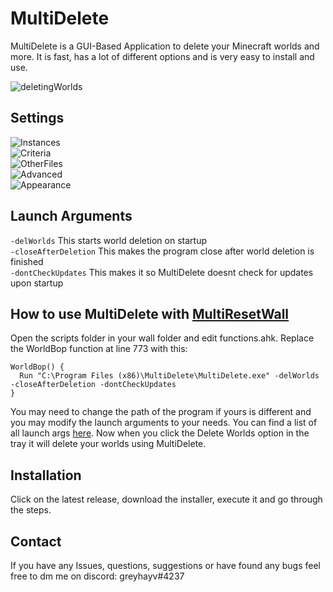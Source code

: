 # MultiDelete
MultiDelete is a GUI-Based Application to delete your Minecraft worlds and more. It is fast, has a lot of different options and is very easy to install and use.

![deletingWorlds](https://user-images.githubusercontent.com/107059342/205977255-5fe9b666-8dce-4e0e-a4b4-6378a50e425c.png)

## Settings
![Instances](https://user-images.githubusercontent.com/107059342/209198899-ae8c426a-7538-4da7-b399-cb552d29e0bc.png)  
![Criteria](https://user-images.githubusercontent.com/107059342/209198916-5fdbd732-cca0-4053-8cbc-c26459ef8059.png)  
![OtherFiles](https://user-images.githubusercontent.com/107059342/209198934-c3ae5f33-0582-4075-b906-8750d556bcf1.png)  
![Advanced](https://user-images.githubusercontent.com/107059342/209198946-433f5543-71ac-4ac4-ae5f-f2733e1e4fdf.png)  
![Appearance](https://user-images.githubusercontent.com/107059342/209198951-38d70f05-0aa9-4300-8d8e-f9aca4721a5b.png)  

## Launch Arguments
`-delWorlds` This starts world deletion on startup  
`-closeAfterDeletion` This makes the program close after world deletion is finished  
`-dontCheckUpdates` This makes it so MultiDelete doesnt check for updates upon startup

## How to use MultiDelete with [MultiResetWall](https://github.com/Specnr/MultiResetWall)
Open the scripts folder in your wall folder and edit functions.ahk. Replace the WorldBop function at line 773 with this:  

    WorldBop() {
      Run "C:\Program Files (x86)\MultiDelete\MultiDelete.exe" -delWorlds -closeAfterDeletion -dontCheckUpdates
    }  
You may need to change the path of the program if yours is different and you may modify the launch arguments to your needs. You can find a list of all launch args [here](https://github.com/greyhayv/MultiDelete#launch-arguments). Now when you click the Delete Worlds option in the tray it will delete your worlds using MultiDelete.

## Installation
Click on the latest release, download the installer, execute it and go through the steps.

## Contact
If you have any Issues, questions, suggestions or have found any bugs feel free to dm me on discord: greyhayv#4237
